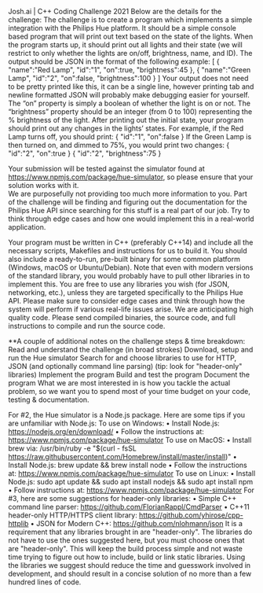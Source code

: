 Josh.ai | C++ Coding Challenge 2021
Below are the details for the challenge: 
The challenge is to create a program which implements a simple integration with the Philips Hue platform. It  should be a simple console based program that will print out text based on the state of the lights. When the  program starts up, it should print out all lights and their state (we will restrict to only whether the lights are  on/off, brightness, name, and ID). The output should be JSON in the format of the following  example: 
[
 {
 "name":"Red Lamp", 
 "id":"1", 
 "on":true, 
 "brightness":45 
 },
 {
 "name":"Green Lamp",
 "id":"2",
 "on":false,
 "brightness":100
 }
]
Your output does not need to be pretty printed like this, it can be a single line, however printing tab and newline  formatted JSON will probably make debugging easier for yourself. The “on” property is simply a boolean of  whether the light is on or not. The “brightness” property should be an integer (from 0 to 100) representing the  % brightness of the light. 
After printing out the initial state, your program should print out any changes in the lights’ states. For example, if  the Red Lamp turns off, you should print: 
{
 "id":"1",
 "on":false
}
If the Green Lamp is then turned on, and dimmed to 75%, you would print two changes: 
{
 "id":"2",
 "on":true
}
{
 "id":"2", 
 "brightness":75 
}

Your submission will be tested against the simulator found at https://www.npmjs.com/package/hue-simulator,  so please ensure that your solution works with it.  
We are purposefully not providing too much more information to you. Part of the challenge will be finding and  figuring out the documentation for the Philips Hue API since searching for this stuff is a real part of our job. Try to think through edge cases and how one would implement this in a real-world application.

Your program must be written in C++ (preferably C++14) and include all the necessary scripts, Makefiles and  instructions for us to build it. You should also include a ready-to-run, pre-built binary for some common  platform (Windows, macOS or Ubuntu/Debian). 
Note that even with modern versions of the standard library, you would probably have to pull other libraries in  to implement this. You are free to use any libraries you wish (for JSON, networking, etc.), unless they are  targeted specifically to the Philips Hue API. Please make sure to consider edge cases and think through how  the system will perform if various real-life issues arise. We are anticipating high quality code. 
Please send compiled binaries, the source code, and full instructions to compile and run the source  code. 

**A couple of additional notes on the challenge steps & time breakdown:  
Read and understand the challenge (in broad strokes) 
Download, setup and run the Hue simulator 
Search for and choose libraries to use for HTTP, JSON (and optionally command line parsing) (tip: look for "header-only" libraries) 
Implement the program 
Build and test the program 
Document the program 
What we are most interested in is how you tackle the actual problem, so we want you to spend most of  your time budget on your code, testing & documentation. 

For #2, the Hue simulator is a Node.js package. Here are some tips if you are unfamiliar with Node.js: 
To use on Windows: 
• Install Node.js: https://nodejs.org/en/download/ 
• Follow the instructions at: https://www.npmjs.com/package/hue-simulator 
To use on MacOS: 
• Install brew via: /usr/bin/ruby -e "$(curl - 
fsSL https://raw.githubusercontent.com/Homebrew/install/master/install)" 
• Install Node.js: brew update && brew install node 
• Follow the instructions at: https://www.npmjs.com/package/hue-simulator 
To use on Linux: 
• Install Node.js: sudo apt update && sudo apt install nodejs && sudo apt install npm • Follow instructions at: https://www.npmjs.com/package/hue-simulator 
For #3, here are some suggestions for header-only libraries: 
• Simple C++ command line parser: https://github.com/FlorianRappl/CmdParser 
• C++11 header-only HTTP/HTTPS client library: https://github.com/yhirose/cpp-httplib • JSON for Modern C++: https://github.com/nlohmann/json 
It is a requirement that any libraries brought in are "header-only". The libraries do not have to use the ones  suggested here, but you must choose ones that are "header-only". This will keep the build process simple  and not waste time trying to figure out how to include, build or link static libraries.
Using the libraries we suggest  should reduce the time and guesswork involved in development, and should result in a concise solution of no more than a few hundred lines of code.
